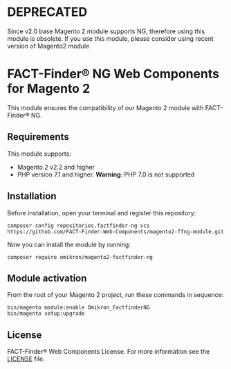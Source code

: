 # DEPRECATED
Since v2.0 base Magento 2 module supports NG, therefore using this module is obsolete.
If you use this  module, please consider using recent version of Magento2 module

# FACT-Finder® NG Web Components for Magento 2

This module ensures the compatibility of our Magento 2 module with FACT-Finder® NG.

## Requirements

This module supports:

- Magento 2 v2.2 and higher
- PHP version 7.1 and higher. **Warning**: PHP 7.0 is not supported

## Installation

Before installation, open your terminal and register this repository:

    composer config repositories.factfinder-ng vcs https://github.com/FACT-Finder-Web-Components/magento2-ffng-module.git

Now you can install the module by running:

    composer require omikron/magento2-factfinder-ng

## Module activation

From the root of your Magento 2 project, run these commands in sequence:

    bin/magento module:enable Omikron_FactfinderNG
    bin/magento setup:upgrade

## License
FACT-Finder® Web Components License. For more information see the [LICENSE](LICENSE) file.
